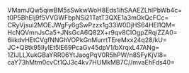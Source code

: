 VMamJQw5qiwBM5sSwkwWoH8Eds1ihSAAEZLhlPbWb4c=
t0P5BhElj9f5VVGWFbpNSi21TatT3QXE1a3mGkQcFCc=
CRyVjsui2MOEJWgFy6gSwPzzx1g33W0DjHS64HEl1QM=
HcNQVmnJsCa5+JNsGcA6Q82X+r9qv8CIOgpZRqiZZA0=
6iikdvHEtCVgfNNGhVOPkGnMurrtTEreMxx24q28/kU=
JC+Q8tk95lIyIEt5lE69PcaGv45dpV1/bXrqxL47ANg=
1ZIJLLXukGBaYRR06YtJaogPqV0R5hPW/n8SFyKjVl8=
caY73hMtm0cvCt1QJ3c4kv7HUMkMB7C//mvaEhFds40=
